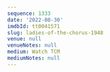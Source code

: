 ```yaml
---
sequence: 1333
date: '2022-08-30'
imdbId: tt0041571
slug: ladies-of-the-chorus-1948
venue: null
venueNotes: null
medium: Watch TCM
mediumNotes: null
---
```


